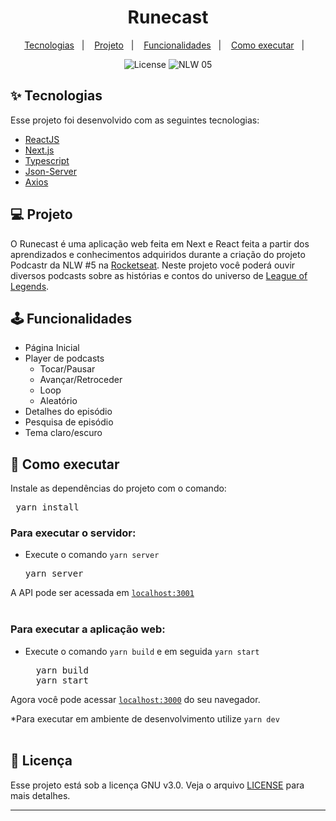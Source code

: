 <h1 align="center">Runecast</h1>

<p align="center">
  <a href="#-tecnologias">Tecnologias</a>&nbsp;&nbsp;&nbsp;|&nbsp;&nbsp;&nbsp;
  <a href="#-projeto">Projeto</a>&nbsp;&nbsp;&nbsp;|&nbsp;&nbsp;&nbsp;
  <a href="#-funcionalidades">Funcionalidades</a>&nbsp;&nbsp;&nbsp;|&nbsp;&nbsp;&nbsp;
  <a href="#-como-executar">Como executar</a>&nbsp;&nbsp;&nbsp;|&nbsp;&nbsp;&nbsp;
</p>

<p align="center">
  <img alt="License" src="https://img.shields.io/static/v1?label=license&message=GNU&color=8257E5&labelColor=000000">

 <img src="https://img.shields.io/static/v1?label=NLW&message=05&color=8257E5&labelColor=000000" alt="NLW 05" />
</p>

## ✨ Tecnologias

Esse projeto foi desenvolvido com as seguintes tecnologias:

- [ReactJS](https://pt-br.reactjs.org/)
- [Next.js](https://nextjs.org/)
- [Typescript](https://www.typescriptlang.org/)
- [Json-Server](https://github.com/typicode/json-server)
- [Axios](https://github.com/axios/axios)

## 💻 Projeto

O Runecast é uma aplicação web feita em Next e React feita a partir dos aprendizados e conhecimentos adquiridos durante a criação do projeto Podcastr da NLW #5 na [Rocketseat](https://rocketseat.com.br/). Neste projeto você poderá ouvir diversos podcasts sobre as histórias e contos do universo de [League of Legends](https://na.leagueoflegends.com/pt-br/).

## 🕹️ Funcionalidades

- Página Inicial
- Player de podcasts
  - Tocar/Pausar
  - Avançar/Retroceder
  - Loop
  - Aleatório
- Detalhes do episódio
- Pesquisa de episódio
- Tema claro/escuro

## 🚀 Como executar

Instale as dependências do projeto com o comando:

<pre> yarn install </pre>

### Para executar o servidor:

- Execute o comando `yarn server`

    <pre>yarn server</pre>

A API pode ser acessada em [`localhost:3001`](http://localhost:3001)
<br><br>

### Para executar a aplicação web:

- Execute o comando `yarn build` e em seguida `yarn start`

    <pre>  yarn build  
    yarn start</pre>

Agora você pode acessar [`localhost:3000`](http://localhost:3000) do seu navegador.

\*Para executar em ambiente de desenvolvimento utilize `yarn dev`
<br><br>

## 📄 Licença

Esse projeto está sob a licença GNU v3.0. Veja o arquivo [LICENSE](LICENSE.md) para mais detalhes.

---
